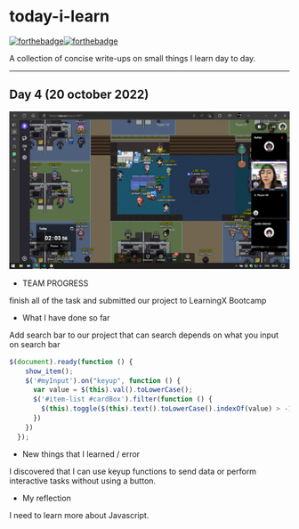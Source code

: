 # today-i-learn

[![forthebadge](https://forthebadge.com/images/badges/built-with-love.svg)](https://wajahatkarim.com)[![forthebadge](https://forthebadge.com/images/badges/makes-people-smile.svg)](https://wajahatkarim.com)

A collection of concise write-ups on small things I learn day to day.

---

## Day 4 (20 october 2022)

![image](/images/3.png)

- TEAM PROGRESS

finish all of the task and submitted our project to LearningX Bootcamp

- What I have done so far

Add search bar to our project that can search depends on what you input on search bar

```js
$(document).ready(function () {
    show_item();
    $('#myInput').on("keyup", function () {
      var value = $(this).val().toLowerCase();
      $('#item-list #cardBox').filter(function () {
        $(this).toggle($(this).text().toLowerCase().indexOf(value) > -1)
      })
    })
  });
```

- New things that I learned / error

I discovered that I can use keyup functions to send data or perform interactive tasks without using a button.

- My reflection

I need to learn more about Javascript.
